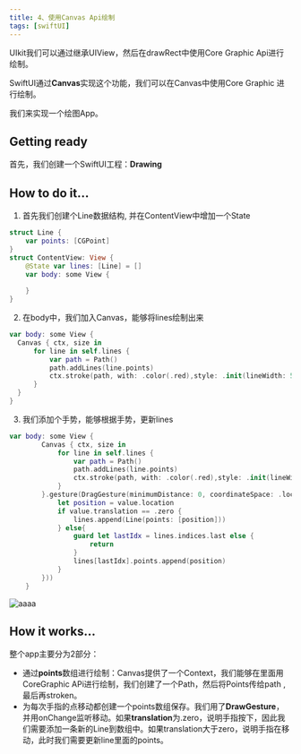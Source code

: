```yaml
---
title: 4、使用Canvas Api绘制
tags: [swiftUI]
---
```


UIkit我们可以通过继承UIView，然后在drawRect中使用Core Graphic Api进行绘制。

SwiftUI通过**Canvas**实现这个功能，我们可以在Canvas中使用Core Graphic 进行绘制。

我们来实现一个绘图App。

## Getting ready

首先，我们创建一个SwiftUI工程：**Drawing**

## How to do it…

1. 首先我们创建个Line数据结构, 并在ContentView中增加一个State
```swift
struct Line {
    var points: [CGPoint]
}
struct ContentView: View {
    @State var lines: [Line] = []
    var body: some View {
        
    }
}
```

2. 在body中，我们加入Canvas，能够将lines绘制出来
```swift
var body: some View {
  Canvas { ctx, size in
      for line in self.lines {
          var path = Path()
          path.addLines(line.points)
          ctx.stroke(path, with: .color(.red),style: .init(lineWidth: 5, lineCap: .round, lineJoin: .round))
      }
  }
}
```

3. 我们添加个手势，能够根据手势，更新lines
```swift
var body: some View {
        Canvas { ctx, size in
            for line in self.lines {
                var path = Path()
                path.addLines(line.points)
                ctx.stroke(path, with: .color(.red),style: .init(lineWidth: 5, lineCap: .round, lineJoin: .round))
            }
        }.gesture(DragGesture(minimumDistance: 0, coordinateSpace: .local).onChanged({ value in
            let position = value.location
            if value.translation == .zero {
                lines.append(Line(points: [position]))
            } else{
                guard let lastIdx = lines.indices.last else {
                    return
                }
                lines[lastIdx].points.append(position)
            }
        }))
    }
```

![aaaa](https://tva1.sinaimg.cn/large/008i3skNgy1gy4c3ggzlyj309q0l1aap.jpg)

## How it works…

整个app主要分为2部分：

- 通过**points**数组进行绘制：Canvas提供了一个Context，我们能够在里面用CoreGraphic APi进行绘制，我们创建了一个Path，然后将Points传给path , 最后再stroken。
- 为每次手指的点移动都创建一个points数组保存。我们用了**DrawGesture**，并用onChange监听移动。如果**translation**为.zero，说明手指按下，因此我们需要添加一条新的Line到数组中。如果translation大于zero，说明手指在移动，此时我们需要更新line里面的points。
